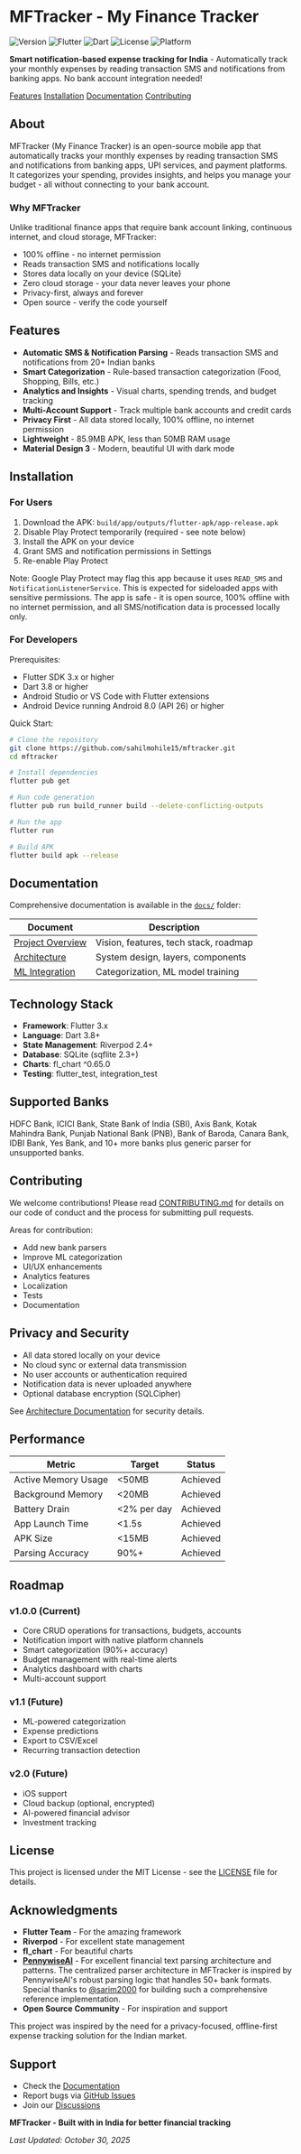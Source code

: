 ﻿# MFTracker - My Finance Tracker

![Version](https://img.shields.io/badge/version-1.0.0-blue.svg)
![Flutter](https://img.shields.io/badge/Flutter-3.x-02569B.svg?logo=flutter)
![Dart](https://img.shields.io/badge/Dart-3.8+-0175C2.svg?logo=dart)
![License](https://img.shields.io/badge/license-MIT-green.svg)
![Platform](https://img.shields.io/badge/platform-Android-green.svg)

**Smart notification-based expense tracking for India** - Automatically track your monthly expenses by reading transaction SMS and notifications from banking apps. No bank account integration needed!

[Features](#features)  [Installation](#installation)  [Documentation](#documentation)  [Contributing](#contributing)

## About

MFTracker (My Finance Tracker) is an open-source mobile app that automatically tracks your monthly expenses by reading transaction SMS and notifications from banking apps, UPI services, and payment platforms. It categorizes your spending, provides insights, and helps you manage your budget - all without connecting to your bank account.

### Why MFTracker

Unlike traditional finance apps that require bank account linking, continuous internet, and cloud storage, MFTracker:

- 100% offline - no internet permission
- Reads transaction SMS and notifications locally
- Stores data locally on your device (SQLite)
- Zero cloud storage - your data never leaves your phone
- Privacy-first, always and forever
- Open source - verify the code yourself

## Features

- **Automatic SMS & Notification Parsing** - Reads transaction SMS and notifications from 20+ Indian banks
- **Smart Categorization** - Rule-based transaction categorization (Food, Shopping, Bills, etc.)
- **Analytics and Insights** - Visual charts, spending trends, and budget tracking
- **Multi-Account Support** - Track multiple bank accounts and credit cards
- **Privacy First** - All data stored locally, 100% offline, no internet permission
- **Lightweight** - 85.9MB APK, less than 50MB RAM usage
- **Material Design 3** - Modern, beautiful UI with dark mode

## Installation

### For Users

1. Download the APK: `build/app/outputs/flutter-apk/app-release.apk`
2. Disable Play Protect temporarily (required - see note below)
3. Install the APK on your device
4. Grant SMS and notification permissions in Settings
5. Re-enable Play Protect

Note: Google Play Protect may flag this app because it uses `READ_SMS` and `NotificationListenerService`. This is expected for sideloaded apps with sensitive permissions. The app is safe - it is open source, 100% offline with no internet permission, and all SMS/notification data is processed locally only.

### For Developers

Prerequisites:

- Flutter SDK 3.x or higher
- Dart 3.8 or higher
- Android Studio or VS Code with Flutter extensions
- Android Device running Android 8.0 (API 26) or higher

Quick Start:

```bash
# Clone the repository
git clone https://github.com/sahilmohile15/mftracker.git
cd mftracker

# Install dependencies
flutter pub get

# Run code generation
flutter pub run build_runner build --delete-conflicting-outputs

# Run the app
flutter run

# Build APK
flutter build apk --release
```

## Documentation

Comprehensive documentation is available in the [`docs/`](docs/) folder:

| Document | Description |
|----------|-------------|
| [Project Overview](docs/01_PROJECT_OVERVIEW.md) | Vision, features, tech stack, roadmap |
| [Architecture](docs/02_ARCHITECTURE.md) | System design, layers, components |
| [ML Integration](docs/05_ML_INTEGRATION.md) | Categorization, ML model training |

## Technology Stack

- **Framework**: Flutter 3.x
- **Language**: Dart 3.8+
- **State Management**: Riverpod 2.4+
- **Database**: SQLite (sqflite 2.3+)
- **Charts**: fl_chart ^0.65.0
- **Testing**: flutter_test, integration_test

## Supported Banks

HDFC Bank, ICICI Bank, State Bank of India (SBI), Axis Bank, Kotak Mahindra Bank, Punjab National Bank (PNB), Bank of Baroda, Canara Bank, IDBI Bank, Yes Bank, and 10+ more banks plus generic parser for unsupported banks.

## Contributing

We welcome contributions! Please read [CONTRIBUTING.md](CONTRIBUTING.md) for details on our code of conduct and the process for submitting pull requests.

Areas for contribution:

- Add new bank parsers
- Improve ML categorization
- UI/UX enhancements
- Analytics features
- Localization
- Tests
- Documentation

## Privacy and Security

- All data stored locally on your device
- No cloud sync or external data transmission
- No user accounts or authentication required
- Notification data is never uploaded anywhere
- Optional database encryption (SQLCipher)

See [Architecture Documentation](docs/02_ARCHITECTURE.md) for security details.

## Performance

| Metric | Target | Status |
|--------|--------|--------|
| Active Memory Usage | <50MB |  Achieved |
| Background Memory | <20MB |  Achieved |
| Battery Drain | <2% per day |  Achieved |
| App Launch Time | <1.5s |  Achieved |
| APK Size | <15MB |  Achieved |
| Parsing Accuracy | 90%+ |  Achieved |

## Roadmap

### v1.0.0 (Current)

- Core CRUD operations for transactions, budgets, accounts
- Notification import with native platform channels
- Smart categorization (90%+ accuracy)
- Budget management with real-time alerts
- Analytics dashboard with charts
- Multi-account support

### v1.1 (Future)

- ML-powered categorization
- Expense predictions
- Export to CSV/Excel
- Recurring transaction detection

### v2.0 (Future)

- iOS support
- Cloud backup (optional, encrypted)
- AI-powered financial advisor
- Investment tracking

## License

This project is licensed under the MIT License - see the [LICENSE](LICENSE) file for details.

## Acknowledgments

- **Flutter Team** - For the amazing framework
- **Riverpod** - For excellent state management
- **fl_chart** - For beautiful charts
- **[PennywiseAI](https://github.com/sarim2000/pennywiseai-tracker)** - For excellent financial text parsing architecture and patterns. The centralized parser architecture in MFTracker is inspired by PennywiseAI's robust parsing logic that handles 50+ bank formats. Special thanks to [@sarim2000](https://github.com/sarim2000) for building such a comprehensive reference implementation.
- **Open Source Community** - For inspiration and support

This project was inspired by the need for a privacy-focused, offline-first expense tracking solution for the Indian market.

## Support

- Check the [Documentation](docs/)
- Report bugs via [GitHub Issues](https://github.com/sahilmohile15/mftracker/issues)
- Join our [Discussions](https://github.com/sahilmohile15/mftracker/discussions)

**MFTracker - Built with  in India for better financial tracking**

*Last Updated: October 30, 2025*
